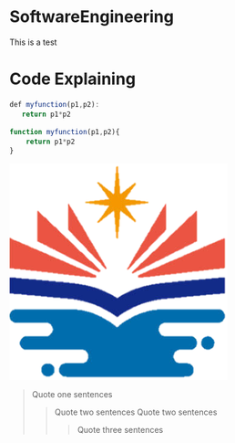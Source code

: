 # SoftwareEngineering
This is a test
# Code Explaining
```js
def myfunction(p1,p2):
   return p1*p2
``` 
```js
function myfunction(p1,p2){   
    return p1*p2
}
```
![image](https://github.com/Tidustseng/SoftwareEngineering/blob/master/nkustbadge.png)
> Quote one sentences
>>Quote two sentences
>>Quote two sentences
>>>Quote three sentences

